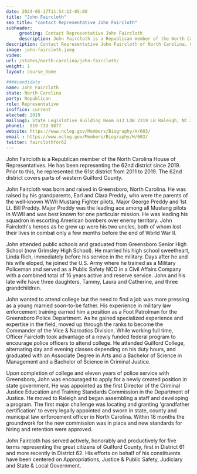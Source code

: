 ```yaml
---
date: 2024-05-17T11:54:12-05:00
title: "John Faircloth"
seo_title: "contact Representative John Faircloth"
subheader:
     greeting: Contact Representative John Faircloth
     description: John Faircloth is a Republican member of the North Carolina House of Representatives. He has been representing the 62nd district since 2019. Prior to this, he represented the 61st district from 2011 to 2019. The 62nd district covers parts of western Guilford County.
description: Contact Representative John Faircloth of North Carolina. Contact information for John Faircloth includes email address, phone number, and mailing address.
image: john-faircloth.jpeg
video:
url: /states/north-carolina/john-faircloth/
weight: 1
layout: course_home

####candidate
name: John Faircloth
state: North Carolina
party: Republican
role: Representative
inoffice: current
elected: 2019
mailing1: State Legislative Building Room 613 LOB 2319 LB Raleigh, NC 27601-1096
phone1:  919-733-5877
website: https://www.ncleg.gov/Members/Biography/H/603/
email : https://www.ncleg.gov/Members/Biography/H/603/
twitter: fairclothfor62
---
```

John Faircloth is a Republican member of the North Carolina House of Representatives. He has been representing the 62nd district since 2019. Prior to this, he represented the 61st district from 2011 to 2019. The 62nd district covers parts of western Guilford County.

John Faircloth was born and raised in Greensboro, North Carolina. He was raised by his grandparents, Earl and Clara Preddy, who were the parents of the well-known WWII Mustang Fighter pilots, Major George Preddy and 1st Lt. Bill Preddy. Major Preddy was the leading ace among all Mustang pilots in WWII and was best known for one particular mission. He was leading his squadron in escorting American bombers over enemy territory. John Faircloth's heroes as he grew up were his two uncles, both of whom lost their lives in combat only a few months before the end of World War II.

John attended public schools and graduated from Greensboro Senior High School (now Grimsley High School). He married his high school sweetheart, Linda Rich, immediately before his service in the military. Days after he and his wife eloped, he joined the U.S. Army where he trained as a Military Policeman and served as a Public Safety NCO in a Civil Affairs Company with a combined total of 16 years active and reserve service. John and his late wife have three daughters, Tammy, Laura and Catherine, and three grandchildren.

John wanted to attend college but the need to find a job was more pressing as a young married soon-to-be father. His experience in military law enforcement training earned him a position as a Foot Patrolman for the Greensboro Police Department. As he gained specialized experience and expertise in the field, moved up through the ranks to become the Commander of the Vice & Narcotics Division. While working full time, Officer Faircloth took advantage of a newly funded federal program to encourage police officers to attend college. He attended Guilford College, alternating day and evening classes depending on his duty hours, and graduated with an Associate Degree in Arts and a Bachelor of Science in Management and a Bachelor of Science in Criminal Justice.

Upon completion of college and eleven years of police service with Greensboro, John was encouraged to apply for a newly created position in state government. He was appointed as the first Director of the Criminal Justice Education and Training Standards Commission in the Department of Justice. He moved to Raleigh and began assembling a staff and developing a program. The first major challenge was locating and granting 'grandfather certification' to every legally appointed and sworn in state, county and municipal law enforcement officer in North Carolina. Within 18 months the groundwork for the new commission was in place and new standards for hiring and retention were approved.

John Faircloth has served actively, honorably and productively for five terms representing the great citizens of Guilford County, first in District 61 and more recently in District 62. His efforts on behalf of his constituents have been centered on Appropriations, Justice & Public Safety, Judiciary and State & Local Government.
